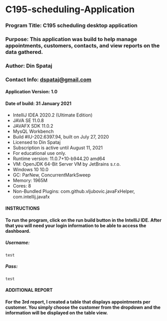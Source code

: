 # C195-scheduling-Application

### Program Title: C195 scheduling desktop application
### Purpose: This application was build to help manage appointments, customers, contacts, and view reports on the data gathered.
### Author: Din Spataj
### Contact Info: dspataj@gmail.com

#### Application Version: 1.0
#### Date of build: 31 January 2021

- IntelliJ IDEA 2020.2 (Ultimate Edition)
- JAVA SE 11.0.8
- JAVAFX SDK 11.0.2
- MysQL Workbench
- Build #IU-202.6397.94, built on July 27, 2020
- Licensed to Din Spataj
- Subscription is active until August 11, 2021
- For educational use only.
- Runtime version: 11.0.7+10-b944.20 amd64
- VM: OpenJDK 64-Bit Server VM by JetBrains s.r.o.
- Windows 10 10.0
- GC: ParNew, ConcurrentMarkSweep
- Memory: 1965M
- Cores: 8
- Non-Bundled Plugins: com.github.vljubovic.javaFxHelper, com.intellij.javafx

#### INSTRUCTIONS
#### To run the program, click on the run build button in the IntelliJ IDE. After that you will need your login information to be able to access the dashboard.
##### Username:
`test`
##### Pass:
`test`

#### ADDITIONAL REPORT
#### For the 3rd report, I created a table that displays appointments per customer. You simply choose the customer from the dropdown and the information will be displayed on the table view. 
